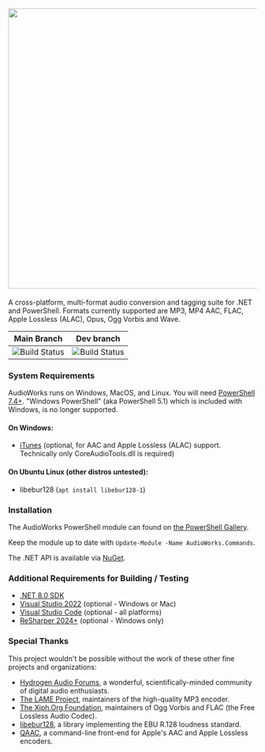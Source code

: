 <h1 align="center"><img src="https://github.com/jherby2k/AudioWorks/raw/main/Logo.png" width="567" /></h1>

A cross-platform, multi-format audio conversion and tagging suite for .NET and PowerShell. Formats currently supported are MP3, MP4 AAC, FLAC, Apple Lossless (ALAC), Opus, Ogg Vorbis and Wave.

Main Branch | Dev branch
-- | --
![Build Status](https://github.com/jherby2k/AudioWorks/actions/workflows/build-and-test.yml/badge.svg?branch=main) | ![Build Status](https://github.com/jherby2k/AudioWorks/actions/workflows/build-and-test.yml/badge.svg?branch=dev)

### System Requirements
AudioWorks runs on Windows, MacOS, and Linux.
 You will need [PowerShell 7.4+](https://aka.ms/powershell). "Windows PowerShell" (aka PowerShell 5.1) which is included with Windows, is no longer supported.
 
#### On Windows:
* [iTunes](https://www.apple.com/itunes) (optional, for AAC and Apple Lossless (ALAC) support. Technically only CoreAudioTools.dll is required)

#### On Ubuntu Linux (other distros untested):
* libebur128  (`apt install libebur128-1`)

### Installation
The AudioWorks PowerShell module can found on [the PowerShell Gallery](https://www.powershellgallery.com/packages/AudioWorks.Commands).

Keep the module up to date with `Update-Module -Name AudioWorks.Commands`.

The .NET API is available via [NuGet](https://www.nuget.org/packages/AudioWorks.Api).

### Additional Requirements for Building / Testing
* [.NET 8.0 SDK](https://dotnet.microsoft.com/download/dotnet/8.0)
* [Visual Studio 2022](https://visualstudio.microsoft.com/downloads) (optional - Windows or Mac)
* [Visual Studio Code](https://code.visualstudio.com/) (optional - all platforms)
* [ReSharper 2024+](https://www.jetbrains.com/resharper) (optional - Windows only)

### Special Thanks
This project wouldn't be possible without the work of these other fine projects and organizations:
* [Hydrogen Audio Forums](https://hydrogenaud.io/), a wonderful, scientifically-minded community of digital audio enthusiasts.
* [The LAME Project](http://lame.sourceforge.net/), maintainers of the high-quality MP3 encoder.
* [The Xiph.Org Foundation](https://xiph.org/), maintainers of Ogg Vorbis and FLAC (the Free Lossless Audio Codec).
* [libebur128](https://github.com/jiixyj/libebur128), a library implementing the EBU R.128 loudness standard.
* [QAAC](https://sites.google.com/site/qaacpage/), a command-line front-end for Apple's AAC and Apple Lossless encoders.
